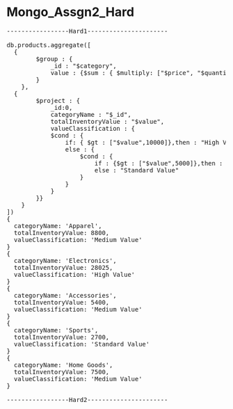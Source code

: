 # Mongo_Assgn2_Hard
<pre>
-----------------Hard1----------------------

db.products.aggregate([
  {
		$group : {
			_id : "$category",
			value : {$sum : { $multiply: ["$price", "$quantity"] }}
		}
	},
  {
		$project : {
			_id:0,
			categoryName : "$_id",
			totalInventoryValue : "$value",
			valueClassification : {
			$cond : {
				if: { $gt : ["$value",10000]},then : "High Value",
				else : {
					$cond : {
						if : {$gt : ["$value",5000]},then : "Medium Value",
						else : "Standard Value"
					}
				}
			}
		}}
	}
])
{
  categoryName: 'Apparel',
  totalInventoryValue: 8800,
  valueClassification: 'Medium Value'
}
{
  categoryName: 'Electronics',
  totalInventoryValue: 28025,
  valueClassification: 'High Value'
}
{
  categoryName: 'Accessories',
  totalInventoryValue: 5400,
  valueClassification: 'Medium Value'
}
{
  categoryName: 'Sports',
  totalInventoryValue: 2700,
  valueClassification: 'Standard Value'
}
{
  categoryName: 'Home Goods',
  totalInventoryValue: 7500,
  valueClassification: 'Medium Value'
}

-----------------Hard2----------------------

  
</pre>
